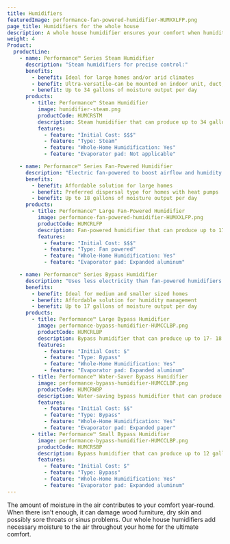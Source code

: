 ```yaml
---
title: Humidifiers
featuredImage: performance-fan-powered-humidifier-HUMXXLFP.png
page_title: Humidifiers for the whole house
description: A whole house humidifier ensures your comfort when humidity levels are low by adding moisture to the air.
weight: 4
Product:
  productLine:
    - name: Performance™ Series Steam Humidifier
      description: "Steam humidifiers for precise control:"
      benefits:
        - benefit: Ideal for large homes and/or arid climates
        - benefit: Ultra-versatile—can be mounted on indoor unit, duct, or wall
        - benefit: Up to 34 gallons of moisture output per day
      products:
        - title: Performance™ Steam Humidifier
          image: humidifier-steam.png
          productCode: HUMCRSTM
          description: Steam humidifier that can produce up to 34 gallons of water vapor per day.
          features:
            - feature: "Initial Cost: $$$"
            - feature: "Type: Steam"
            - feature: "Whole-Home Humidification: Yes"
            - feature: "Evaporator pad: Not applicable"

    - name: Performance™ Series Fan-Powered Humidifier
      description: "Electric fan-powered to boost airflow and humidity:"
      benefits:
        - benefit: Affordable solution for large homes
        - benefit: Preferred dispersal type for homes with heat pumps
        - benefit: Up to 18 gallons of moisture output per day
      products:
        - title: Performance™ Large Fan-Powered Humidifier
          image: performance-fan-powered-humidifier-HUMXXLFP.png
          productCode: HUMCRLFP
          description: Fan-powered humidifier that can produce up to 17- 18 gallons of water vapor per day.
          features:
            - feature: "Initial Cost: $$$"
            - feature: "Type: Fan powered"
            - feature: "Whole-Home Humidification: Yes"
            - feature: "Evaporator pad: Expanded aluminum"

    - name: Performance™ Series Bypass Humidifier
      description: "Uses less electricity than fan-powered humidifiers:"
      benefits:
        - benefit: Ideal for medium and smaller sized homes
        - benefit: Affordable solution for humidity management
        - benefit: Up to 17 gallons of moisture output per day
      products:
        - title: Performance™ Large Bypass Humidifier
          image: performance-bypass-humidifier-HUMCCLBP.png
          productCode: HUMCRLBP
          description: Bypass humidifier that can produce up to 17- 18 gallons of water vapor per day.
          features:
            - feature: "Initial Cost: $"
            - feature: "Type: Bypass"
            - feature: "Whole-Home Humidification: Yes"
            - feature: "Evaporator pad: Expanded aluminum"
        - title: Performance™ Water-Saver Bypass Humidifier
          image: performance-bypass-humidifier-HUMCCLBP.png
          productCode: HUMCRWBP
          description: Water-saving bypass humidifier that can produce up to 17- 18 gallons of water vapor per day.
          features:
            - feature: "Initial Cost: $$"
            - feature: "Type: Bypass"
            - feature: "Whole-Home Humidification: Yes"
            - feature: "Evaporator pad: Expanded paper"
        - title: Performance™ Small Bypass Humidifier
          image: performance-bypass-humidifier-HUMCCLBP.png
          productCode: HUMCRSBP
          description: Bypass humidifier that can produce up to 12 gallons of water vapor per day.
          features:
            - feature: "Initial Cost: $"
            - feature: "Type: Bypass"
            - feature: "Whole-Home Humidification: Yes"
            - feature: "Evaporator pad: Expanded aluminum"
---
```


The amount of moisture in the air contributes to your comfort year-round. When there isn't enough, it can damage wood furniture, dry skin and possibly sore throats or sinus problems. Our whole house humidifiers add necessary moisture to the air throughout your home for the ultimate comfort.
